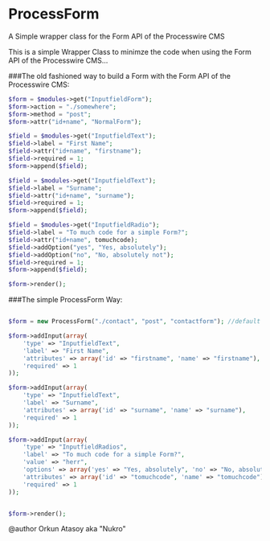 # ProcessForm
A Simple wrapper class for the Form API of the Processwire CMS

This is a simple Wrapper Class to minimze the code when using the Form API of the Processwire CMS...

###The old fashioned way to build a Form with the Form API of the Processwire CMS:
```php
$form = $modules->get("InputfieldForm");
$form->action = "./somewhere";
$form->method = "post";
$form->attr("id+name", "NormalForm");

$field = $modules->get("InputfieldText");
$field->label = "First Name";
$field->attr("id+name", "firstname");
$field->required = 1;
$form->append($field);

$field = $modules->get("InputfieldText");
$field->label = "Surname";
$field->attr("id+name", "surname");
$field->required = 1;
$form->append($field);

$field = $modules->get("InputfieldRadio");
$field->label = "To much code for a simple Form?";
$field->attr("id+name", tomuchcode);
$field->addOption("yes", "Yes, absolutely");
$field->addOption("no", "No, absolutely not");
$field->required = 1;
$form->append($field);

$form->render();
```
###The simple ProcessForm Way:
```php

$form = new ProcessForm("./contact", "post", "contactform"); //default ("./", "post", "ProcessForm")

$form->addInput(array(
	'type' => "InputfieldText", 
	'label' => "First Name",
	'attributes' => array('id' => "firstname", 'name' => "firstname"),
	'required' => 1
));

$form->addInput(array(
	'type' => "InputfieldText", 
	'label' => "Surname",
	'attributes' => array('id' => "surname", 'name' => "surname"),
	'required' => 1
));

$form->addInput(array(
	'type' => "InputfieldRadios", 
	'label' => "To much code for a simple Form?",
	'value' => "herr",
	'options' => array('yes' => "Yes, absolutely", 'no' => "No, absolutely not"),
	'attributes' => array('id' => "tomuchcode", 'name' => "tomuchcode"),
	'required' => 1
));


$form->render();
```
@author Orkun Atasoy aka "Nukro"
